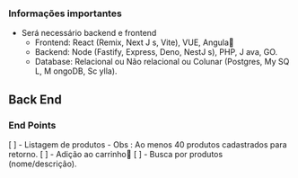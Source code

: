 

### Informações importantes

- Será necessário backend e frontend
  - Frontend: React (Remix, Next J s, Vite), VUE, Angula
  - Backend:  Node (Fastify, Express, Deno, NestJ s), PHP,  J ava, GO.
  - Database: Relacional ou Não relacional ou Colunar (Postgres, My SQ L,  M ongoDB, Sc ylla).


## Back End

### End Points

 [ ] - Listagem de produtos - Obs : Ao menos 40 produtos cadastrados para retorno.
 [ ] - Adição ao carrinho
 [ ] - Busca por produtos (nome/descrição).

 